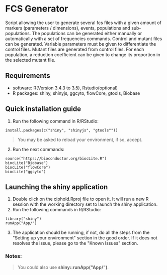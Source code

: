 # FCS Generator
Script allowing the user to generate several fcs files with a given amount of markers (parameters / dimensions), events, populations and sub-populations.
    The populations can be generated either manually or automatically with a set of frequencies commands.
    Control and mutant files can be generated. Variable parameters must be given to differentiate the control files. 
    Mutant files are generated from control files. For each population, a reduction coefficient can be given to change its proportion in the selected mutant file.

	
## Requirements
  * software: R(Version 3.4.3 to 3.5), Rstudio(optional)
  * R packages: shiny, shinyjs, ggcyto, flowCore, gtools, Biobase 
  
## Quick installation guide

  1. Run the following command in R/RStudio:
```
install.packages(c("shiny", "shinyjs", "gtools""))

```
  >You may be asked to reload your environment, if so, accept.
  
  2. Run the next commands:
```
source("https://bioconductor.org/biocLite.R")
biocLite("Biobase")
biocLite("flowCore")
biocLite("ggcyto")
```

  
## Launching the shiny application

  1. Double click on the ciphold.Rproj file to open it. It will run a new R session with the working directory set to launch the shiny application.
  2. Run the following commands in R/RStudio:
```
library("shiny")
runApp("App/")
```
  3. The application should be running, if not, do all the steps from the "Setting up your environment" section in the good order. If it does not resolves the issue, please go to the "Known Issues" section.
  
### Notes: 
> You could also use **shiny::runApp("App/")**.
